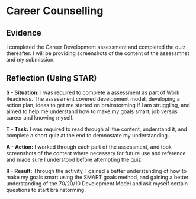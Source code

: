 # Career Counselling

## Evidence 
I completed the Career Development assessment and completed the quiz thereafter. I will be providing screenshots of the content of the assessmnet and my submission.

## Reflection (Using STAR)
**S - Situation:**
I was required to complete a assessment as part of Work Readiness. The assessment covered development model, developing a action plan, ideas to get me started on brainstorming if I am struggling, and aimed to help me understand how to make my goals smart, job versus career and knowing myself.  

**T - Task:**
I was required to read through all the content, understand it, and complete a short quiz at the end to demnostate my understanding.

**A - Action:**
I worked through each part of the assessment, and took screenshots of the content where necessary for future use and reference and made sure I understood before attempting the quiz.

**R - Result:**
Through the activity, I gained a better understanding of how to make my goals smart using the SMART goals method, and gaining a better understanding of the 70/20/10 Development Model and ask myself certain questions to start brainstorming.
